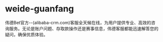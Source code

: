 # weide-guanfang
伟德Bet官方--(alibaba-crm.com)客服全天候在线，为用户提供专业、高效的咨询服务。无论是账户问题、存取款操作还是赛事信息，伟德客服都能迅速解答您的疑问，确保优质体验。
